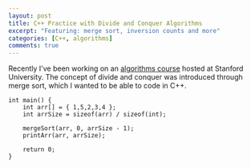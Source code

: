 ```yaml
---
layout: post
title: C++ Practice with Divide and Conquer Algorithms
excerpt: "Featuring: merge sort, inversion counts and more"
categories: [C++, algorithms]
comments: true
---
```


Recently I've been working on an [algorithms course](https://lagunita.stanford.edu/courses/course-v1:Engineering+Algorithms1+SelfPaced/info) hosted at Stanford University. The concept of divide and conquer was introduced through merge sort, which I wanted to be able to code in C++. 

~~~
int main() {
	int arr[] = { 1,5,2,3,4 };
	int arrSize = sizeof(arr) / sizeof(int);

	mergeSort(arr, 0, arrSize - 1);
	printArr(arr, arrSize);

	return 0;
}
~~~
